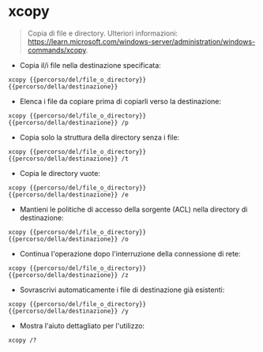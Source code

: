 
# xcopy

> Copia di file e directory.
> Ulteriori informazioni: https://learn.microsoft.com/windows-server/administration/windows-commands/xcopy.

- Copia il/i file nella destinazione specificata:

`xcopy {{percorso/del/file_o_directory}} {{percorso/della/destinazione}}`

- Elenca i file da copiare prima di copiarli verso la destinazione:

`xcopy {{percorso/del/file_o_directory}} {{percorso/della/destinazione}} /p`

- Copia solo la struttura della directory senza i file:

`xcopy {{percorso/del/file_o_directory}} {{percorso/della/destinazione}} /t`

- Copia le directory vuote:

`xcopy {{percorso/del/file_o_directory}} {{percorso/della/destinazione}} /e`

- Mantieni le politiche di accesso della sorgente (ACL) nella directory di destinazione:

`xcopy {{percorso/del/file_o_directory}} {{percorso/della/destinazione}} /o`

- Continua l'operazione dopo l'interruzione della connessione di rete:

`xcopy {{percorso/del/file_o_directory}} {{percorso/della/destinazione}} /z`

- Sovrascrivi automaticamente i file di destinazione già esistenti:

`xcopy {{percorso/del/file_o_directory}} {{percorso/della/destinazione}} /y`

- Mostra l'aiuto dettagliato per l'utilizzo:

`xcopy /?`
